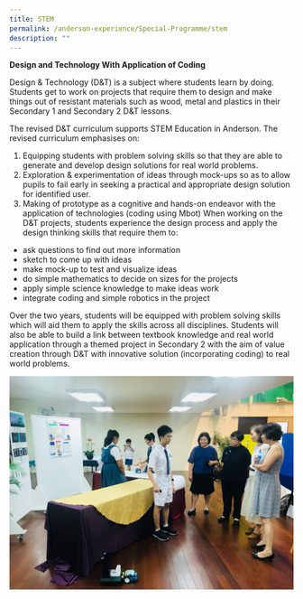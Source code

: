 ```yaml
---
title: STEM
permalink: /anderson-experience/Special-Programme/stem
description: ""
---
```


**Design and Technology With Application of Coding**

Design & Technology (D&T) is a subject where students learn by doing. Students get to work on projects that require them to design and make things out of resistant materials such as wood, metal and plastics in their Secondary 1 and Secondary 2 D&T lessons.

The revised D&T curriculum supports STEM Education in Anderson. The revised curriculum emphasises on:

1. Equipping students with problem solving skills so that they are able to generate and develop design solutions for real world problems.
2. Exploration & experimentation of ideas through mock-ups so as to allow pupils to fail early in seeking a practical and appropriate design solution for identified user.
3. Making of prototype as a cognitive and hands-on endeavor with the application of technologies (coding using Mbot)
When working on the D&T projects, students experience the design process and apply the design thinking skills that require them to:

- ask questions to find out more information
- sketch to come up with ideas
- make mock-up to test and visualize ideas
- do simple mathematics to decide on sizes for the projects
- apply simple science knowledge to make ideas work
- integrate coding and simple robotics in the project

Over the two years, students will be equipped with problem solving skills which will aid them to apply the skills across all disciplines. Students will also be able to build a link between textbook knowledge and real world application through a themed project in Secondary 2 with the aim of value creation through D&T with innovative solution (incorporating coding) to real world problems.

![](/images/Student%20explaining%20his%20project%20to%20ZD%20Supt%20SLs.jpg)